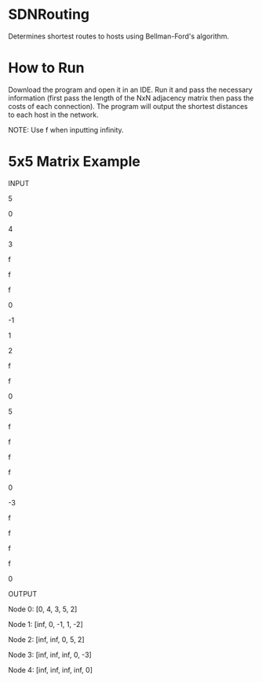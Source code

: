 # SDNRouting
Determines shortest routes to hosts using Bellman-Ford's algorithm.

# How to Run
Download the program and open it in an IDE. Run it and pass the necessary information (first pass the length of the NxN adjacency matrix then pass the costs of each connection). The program will output the shortest distances to each host in the network.

NOTE: Use f when inputting infinity.

# 5x5 Matrix Example
INPUT

5

0

4

3

f

f

f

0

-1

1

2

f

f

0

5

f

f

f

f

0

-3

f

f

f

f

0

OUTPUT

Node 0: [0, 4, 3, 5, 2]

Node 1: [inf, 0, -1, 1, -2]

Node 2: [inf, inf, 0, 5, 2]

Node 3: [inf, inf, inf, 0, -3]

Node 4: [inf, inf, inf, inf, 0]
